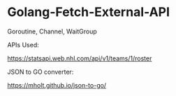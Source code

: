 # Golang-Fetch-External-API
Goroutine, Channel, WaitGroup

APIs Used:

https://statsapi.web.nhl.com/api/v1/teams/1/roster


JSON to GO converter:

https://mholt.github.io/json-to-go/
